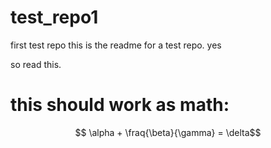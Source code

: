 # test_repo1
first test repo
this is the readme for a test repo.
yes


so read this.

# this should work as math:
$$ \alpha + \fraq{\beta}{\gamma} = \delta$$



